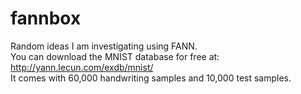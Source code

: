 # fannbox
Random ideas I am investigating using FANN.<br>
You can download the MNIST database for free at: http://yann.lecun.com/exdb/mnist/<br>
It comes with 60,000 handwriting samples and 10,000 test samples.<br>
